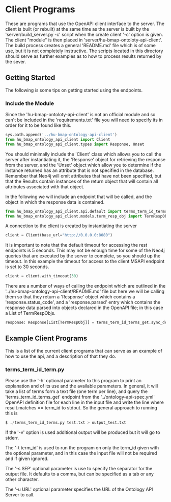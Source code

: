 # Client Programs

These are programs that use the OpenAPI client interface to the server.
The client is built (or rebuilt) at the same time as the server is built by the
'server/build_server.py -c' script when the create client '-c' option is given.
The client "module" is then placed in 'server/hu-bmap-ontoloty-api-client'.
The build process creates a general 'README.md' file which is of some use,
but it is not completely instructive. The scripts located in this directory
should serve as further examples as to how to process results returned
by the sever.

## Getting Started

The following is some tips on getting started using the endpoints.

### Include the Module

Since the 'hu-bmap-ontoloty-api-client' is not an official module and so
can't be included in the 'requirements.txt' file you will need to specify
its in order for it to be found like this.
```python
sys.path.append('../hu-bmap-ontology-api-client')
from hu_bmap_ontology_api_client import Client
from hu_bmap_ontology_api_client.types import Response, Unset
```
You should minimally include the 'Client' class which allows you to call the server after instantiating it,
the 'Response' object for retrieving the response from the server, and the 'Unset' object which allow you to determine if the instance
returned has an attribute that is not specified in the database. Remember
that Neo4j will omit attributes that have not been specified, but that the
Results contain instances of the return object that will contain all attributes associated with
that object.

In the following we will include an endpoint that will be called, and the object in which the response data is contained.
```python
from hu_bmap_ontology_api_client.api.default import terms_term_id_terms_get
from hu_bmap_ontology_api_client.models.term_resp_obj import TermRespObj
```

A connection to the client is created by instantiating the server
```python
client = Client(base_url="http://0.0.0.0:8080")
```

It is important to note that the default timeout for accessing the rest endpoints is 5 seconds.
This may not be enough time for some of the Neo4j queries that are executed by the server to complete, so you should up the timeout.
In this example the timeout for access to the client MSAPI endpoint is set to 30 seconds.
```python
client = client.with_timeout(30)
```

There are a number of ways of calling the endpoint which are outlined in the
'../hu-bmap-ontology-api-client/README.md' file but here we will be calling them so that
they return a 'Response' object which contains a 'response.status_code', and a 'response.parsed' entry which
contains the response data parsed into objects declared in the OpenAPI file; in this case
a List of TermRespObjs.
```python
response: Response[List[TermRespObj]] = terms_term_id_terms_get.sync_detailed(client=client, term_id=term_id)
```

## Example Client Programs

This is a list of the current client programs that can serve as an example
of how to use the api, and a description of that they do.

### terms_term_id_term.py

Please use the '-h' optional parameter to this program to print an
explanation and of its use and the available parameters. In general,
it will take a list of terms form a text file (one term per line),
and query the 'terms_term_id_terms_get' endpoint from the
'../ontology-api-spec.yml' OpenAPI definition file for each line
in the input file and write the line where result.matches == term_id
to stdout. So the general approach to running this is
```python
$ ./terms_term_id_terms.py test.txt > output_test.txt
```
If the '-v' option is used additional output will be produced but it will
go to stderr.

The '-t term_id' is used to run the program on only the term_id given with
the optional parameter, and in this case the input file will not be required
and if given ignored.

The '-s SEP' optional parameter is use to specify the separator for the output
file. It defaults to a comma, but can be specified as a tab or any other character.

The '-u URL' optional parameter specifies the URL of the Ontology API Server to call.

